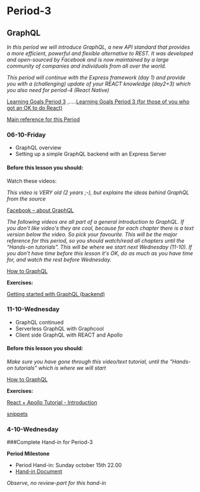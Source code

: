 # Period-3  
## GraphQL    

*In this period we will introduce GraphQL, a new API standard that provides a more efficient, powerful and flexible alternative to REST. It was developed and open-sourced by Facebook and is now maintained by a large community of companies and individuals from all over the world.*

*This period will continue with the Express framework (day 1) and provide you with a (challenging) update of your REACT knowledge (day2+3) which you also need for period-4 (React Native)*


[Learning Goals Period 3](https://docs.google.com/document/d/12Ri_Kt8J7a0wNBwbhVnR-jbH9ENAS0EMrfTeGmxsNhQ/edit?usp=sharing)
,.....[Learning Goals Period 3 (for those of you who got an OK to do React)](https://docs.google.com/document/d/1Go73pX9mLSipS0BJ8QtqGJuSwO68Zs9NUxyGA_fpmAA/edit?usp=sharing)

[Main reference for this Period](http://graphql.org/learn/)

### 06-10-Friday
* GraphQL overview
* Setting up a simple GraphQL backend with an Express Server

#### Before this lesson you should:
Watch these videos:

*This video is VERY old (2 years ;-), but explains the ideas behind GraphQL from the source*

[Facebook – about GraphQL]( https://www.youtube.com/watch?v=_9RgHXqH8J0)

*The following videos are all part of a general introduction to GraphQL. If you don't like video's they are cool, because for each chapter there is a text version below the video. So pick your favourite. This will be the major reference for this period, so you should watch/read all chapters until the "Hands-on tutorials". This will be where we start next Wednesday (11-10). If you don't have time before this lesson it's OK, do as much as you have time for, and watch the rest before Wednesday.*

[How to GraphQL]( https://www.howtographql.com/)

**Exercises:**

[Getting started with GraphQL (backend)]( http://graphql.org/graphql-js/)

### 11-10-Wednesday
* GraphQL continued
* Serverless GraphQL with Graphcool
* Client side GraphQL with REACT and Apollo
#### Before this lesson you should:
*Make sure you have gone through this video/text tutorial, until the "Hands-on tutorials" which is where we will start*

[How to GraphQL]( https://www.howtographql.com/)

**Exercises:**

[React + Apollo Tutorial - Introduction](https://www.howtographql.com/react-apollo/0-introduction/)

[snippets](https://docs.google.com/document/d/18BfdFJBPkf4HfLBsuTOz9Q2PhNi_psiI63sXFF13KDk/edit?usp=sharing)

### 4-10-Wednesday

###Complete Hand-in for Period-3

**Period Milestone**

* Period Hand-in: Sunday october 15th 22.00
* [Hand-in Document](https://docs.google.com/spreadsheets/d/1jooe7jAEJSO6o8qVFoy3nyGwb7Goie8eMQ0vm0kuDck/edit?usp=sharing)

*Observe, no review-part for this hand-in*
